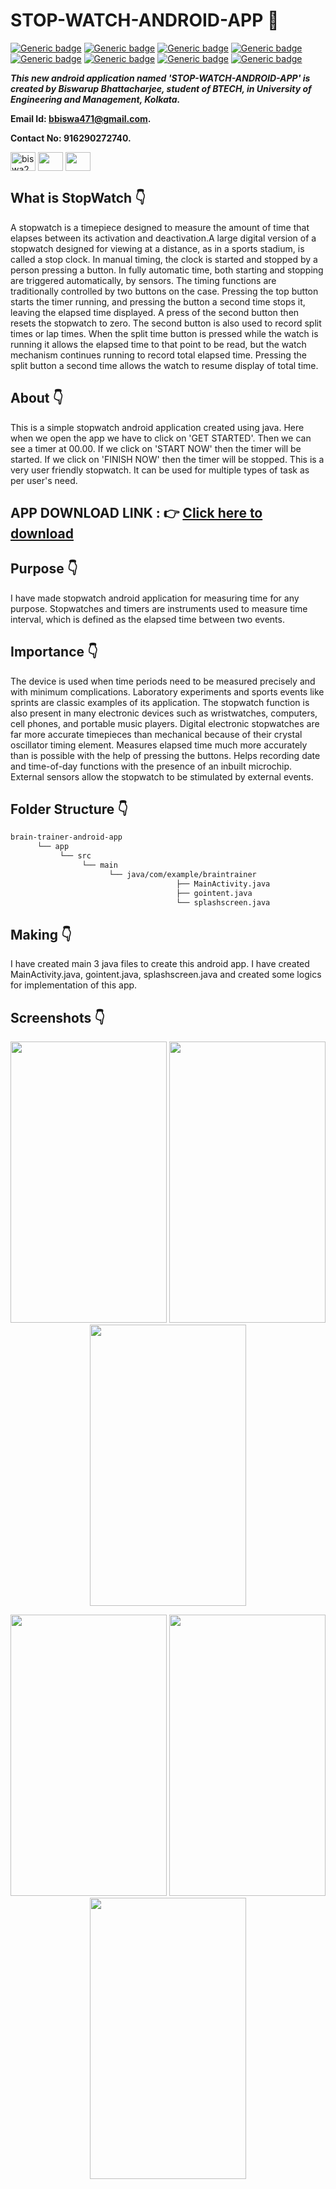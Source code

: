 # STOP-WATCH-ANDROID-APP :star_struck: 

[![Generic badge](https://img.shields.io/badge/java-v%2015-brightgreen)](https://shields.io/) [![Generic badge](https://img.shields.io/badge/android-app-ff69b4)](https://shields.io/) [![Generic badge](https://img.shields.io/badge/xml-UI-red)](https://shields.io/) [![Generic badge](https://img.shields.io/badge/classpath-v%204.0.1-yellow)](https://shields.io/) [![Generic badge](https://img.shields.io/badge/compile%20sdk%20-v%2030-blue)](https://shields.io/) [![Generic badge](https://img.shields.io/badge/buildtool%20-v%2030.0..2-orange)](https://shields.io/) [![Generic badge](https://img.shields.io/badge/target%20sdk-v%2030-green)](https://shields.io/) [![Generic badge](https://img.shields.io/badge/min%20sdk-v%2016-purple)](https://shields.io/) 

***This new android application named 'STOP-WATCH-ANDROID-APP' is created by Biswarup Bhattacharjee, student of BTECH, in University of Engineering and Management, Kolkata.***

**Email Id: bbiswa471@gmail.com.** 

**Contact No: 916290272740.** 

<p align="left">
<a href="https://www.facebook.com/profile.php?id=100070395300810" target="blank"><img align="center" src="https://cdn.jsdelivr.net/npm/simple-icons@3.0.1/icons/facebook.svg" alt="biswa2210" height="30" width="40" /></a>
<a href="https://instagram.com/biswarup2210" target="blank"><img align="center" src="https://cdn.jsdelivr.net/npm/simple-icons@3.0.1/icons/instagram.svg" alt="" height="30" width="40" /></a>
<a href="https://github.com/biswa2210/biswa2210" target="blank"><img align="center" src="https://cdn.jsdelivr.net/npm/simple-icons@3.0.1/icons/github.svg" alt="" height="30" width="40" /></a>
</p>

## What is StopWatch :point_down: 

<div align="justified">
 
A stopwatch is a timepiece designed to measure the amount of time that elapses between its activation and deactivation.A large digital version of a stopwatch designed for viewing at a distance, as in a sports stadium, is called a stop clock. In manual timing, the clock is started and stopped by a person pressing a button. In fully automatic time, both starting and stopping are triggered automatically, by sensors. The timing functions are traditionally controlled by two buttons on the case. Pressing the top button starts the timer running, and pressing the button a second time stops it, leaving the elapsed time displayed. A press of the second button then resets the stopwatch to zero. The second button is also used to record split times or lap times. When the split time button is pressed while the watch is running it allows the elapsed time to that point to be read, but the watch mechanism continues running to record total elapsed time. Pressing the split button a second time allows the watch to resume display of total time.

</div>

## About :point_down: 

<div align="justified">
 
This is a simple stopwatch android application created using java. Here when we open the app we have to click on 'GET STARTED'. Then we can see a timer at 00.00. If we click on 'START NOW' then the timer will be started. If we click on 'FINISH NOW' then the timer will be stopped. This is a very user friendly stopwatch. It can be used for multiple types of task as per user's need.

</div>

## APP DOWNLOAD LINK : :point_right: <a href="https://drive.google.com/file/d/1jl0qT5f1I0NvjtioYPL64MoDrofmP0UT/view" download>Click here to download</a>

## Purpose :point_down:

<div align="justified">
       
I have made stopwatch android application for measuring time for any purpose. Stopwatches and timers are instruments used to measure time interval, which is defined as the elapsed time between two events.
</div>
       
## Importance :point_down:

<div align="justified">

The device is used when time periods need to be measured precisely and with minimum complications. Laboratory experiments and sports events like sprints are classic examples of its application. The stopwatch function is also present in many electronic devices such as wristwatches, computers, cell phones, and portable music players. Digital electronic stopwatches are far more accurate timepieces than mechanical because of their crystal oscillator timing element. Measures elapsed time much more accurately than is possible with the help of pressing the buttons. Helps recording date and time-of-day functions with the presence of an inbuilt microchip. External sensors allow the stopwatch to be stimulated by external events.
       
</div>

## Folder Structure :point_down:
```bash
brain-trainer-android-app
      └── app
           └── src
                └── main
                      └── java/com/example/braintrainer
                                     ├── MainActivity.java
                                     ├── gointent.java
                                     └── splashscreen.java   
 ```                      
## Making :point_down:

<div align="justified">

I have created main 3 java files to create this android app. I have created MainActivity.java, gointent.java, splashscreen.java and created some logics for implementation of this app. 
 
</div>


## Screenshots :point_down: 

<div align="center">
  
<a href="pics/bt1.jpeg"><img src="pics/bt1.jpeg" width="250" height= "450"></a> <a href="pics/bt2.jpeg"><img src="pics/bt2.jpeg" width="250" height= "450"></a> <a href="pics/bt3.jpeg"><img src="pics/bt3.jpeg" width="250" height= "450"></a>
 
<a href="pics/bt4.jpeg"><img src="pics/bt4.jpeg" width="250" height= "450"></a> <a href="pics/bt5.jpeg"><img src="pics/bt5.jpeg" width="250" height= "450"></a> <a href="pics/bt6.jpeg"><img src="pics/bt6.jpeg" width="250" height= "450"></a>
       
</div>


